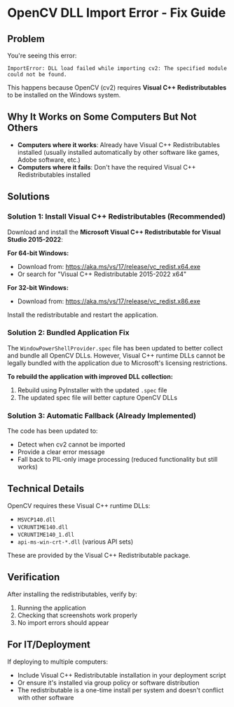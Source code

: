 # OpenCV DLL Import Error - Fix Guide

## Problem

You're seeing this error:
```
ImportError: DLL load failed while importing cv2: The specified module could not be found.
```

This happens because OpenCV (cv2) requires **Visual C++ Redistributables** to be installed on the Windows system.

## Why It Works on Some Computers But Not Others

- **Computers where it works**: Already have Visual C++ Redistributables installed (usually installed automatically by other software like games, Adobe software, etc.)
- **Computers where it fails**: Don't have the required Visual C++ Redistributables installed

## Solutions

### Solution 1: Install Visual C++ Redistributables (Recommended)

Download and install the **Microsoft Visual C++ Redistributable for Visual Studio 2015-2022**:

**For 64-bit Windows:**
- Download from: https://aka.ms/vs/17/release/vc_redist.x64.exe
- Or search for "Visual C++ Redistributable 2015-2022 x64"

**For 32-bit Windows:**
- Download from: https://aka.ms/vs/17/release/vc_redist.x86.exe

Install the redistributable and restart the application.

### Solution 2: Bundled Application Fix

The `WindowPowerShellProvider.spec` file has been updated to better collect and bundle all OpenCV DLLs. However, Visual C++ runtime DLLs cannot be legally bundled with the application due to Microsoft's licensing restrictions.

**To rebuild the application with improved DLL collection:**
1. Rebuild using PyInstaller with the updated `.spec` file
2. The updated spec file will better capture OpenCV DLLs

### Solution 3: Automatic Fallback (Already Implemented)

The code has been updated to:
- Detect when cv2 cannot be imported
- Provide a clear error message
- Fall back to PIL-only image processing (reduced functionality but still works)

## Technical Details

OpenCV requires these Visual C++ runtime DLLs:
- `MSVCP140.dll`
- `VCRUNTIME140.dll`
- `VCRUNTIME140_1.dll`
- `api-ms-win-crt-*.dll` (various API sets)

These are provided by the Visual C++ Redistributable package.

## Verification

After installing the redistributables, verify by:
1. Running the application
2. Checking that screenshots work properly
3. No import errors should appear

## For IT/Deployment

If deploying to multiple computers:
- Include Visual C++ Redistributable installation in your deployment script
- Or ensure it's installed via group policy or software distribution
- The redistributable is a one-time install per system and doesn't conflict with other software


